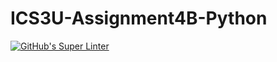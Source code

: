 # ICS3U-Assignment4B-Python

[![GitHub's Super Linter](https://github.com/Joshua-Yeung-2/ICS3U-Assignment4B-Python/workflows/GitHub's%20Super%20Linter/badge.svg)](https://github.com/Joshua-Yeung-2/ICS3U-Assignment4B-Python/actions)
